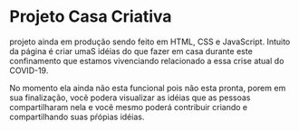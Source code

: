 # Projeto Casa Criativa
projeto ainda em produção sendo feito em HTML, CSS e JavaScript. Intuito da página é criar umaS idéias do que fazer em casa durante este confinamento que estamos vivenciando relacionado a essa crise atual do COVID-19.

No momento ela ainda não esta funcional pois não esta pronta, porem em sua finalização, vocẽ podera visualizar as idéias que as pessoas compartilharam nela e vocẽ mesmo poderá contribuir criando e compartilhando suas pŕópias idéias.
